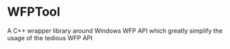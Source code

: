 # WFPTool
A C++ wrapper library around Windows WFP API which greatly simplify the usage of the tedious WFP API
